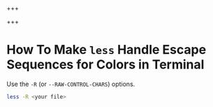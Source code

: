 
+++

+++
# How To Make `less` Handle Escape Sequences for Colors in Terminal

Use the `-R` (or `--RAW-CONTROL-CHARS`) options.

```bash
less -R <your file>
```

